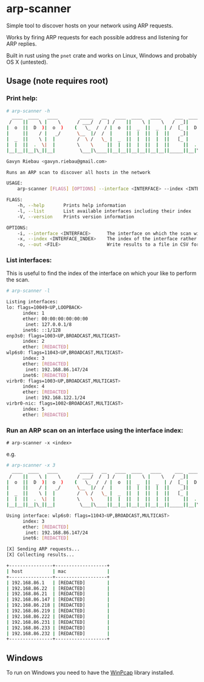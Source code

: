 
# arp-scanner

Simple tool to discover hosts on your network using ARP requests.

Works by firing ARP requests for each possible address and listening for ARP replies.

Built in rust using the `pnet` crate and works on Linux, Windows and probably OS X (untested).

## Usage (note requires root)

### Print help:

```bash
# arp-scanner -h
  ____  ____   ____        _____   __   ____  ____   ____     ___  ____
 /    ||    \ |    \      / ___/  /  ] /    ||    \ |    \   /  _]|    \
|  o  ||  D  )|  o  )    (   \_  /  / |  o  ||  _  ||  _  | /  [_ |  D  )
|     ||    / |   _/      \__  |/  /  |     ||  |  ||  |  ||    _]|    /
|  _  ||    \ |  |        /  \ /   \_ |  _  ||  |  ||  |  ||   [_ |    \
|  |  ||  .  \|  |        \    \     ||  |  ||  |  ||  |  ||     ||  .  \
|__|__||__|\_||__|         \___|\____||__|__||__|__||__|__||_____||__|\_|

Gavyn Riebau <gavyn.riebau@gmail.com>

Runs an ARP scan to discover all hosts in the network

USAGE:
    arp-scanner [FLAGS] [OPTIONS] --interface <INTERFACE> --index <INTERFACE_INDEX>

FLAGS:
    -h, --help       Prints help information
    -l, --list       List available interfaces including their index
    -V, --version    Prints version information

OPTIONS:
    -i, --interface <INTERFACE>      The interface on which the scan will be performed
    -x, --index <INTERFACE_INDEX>    The index of the interface rather than the interface name.
    -o, --out <FILE>                 Write results to a file in CSV format
```

### List interfaces:

This is useful to find the index of the interface on which your like to perform the scan.

```bash
# arp-scanner -l

Listing interfaces:
lo: flags=10049<UP,LOOPBACK>
      index: 1
      ether: 00:00:00:00:00:00
       inet: 127.0.0.1/8
      inet6: ::1/128
enp3s0: flags=1003<UP,BROADCAST,MULTICAST>
      index: 2
      ether: [REDACTED]
wlp6s0: flags=11043<UP,BROADCAST,MULTICAST>
      index: 3
      ether: [REDACTED]
       inet: 192.168.86.147/24
      inet6: [REDACTED]
virbr0: flags=1003<UP,BROADCAST,MULTICAST>
      index: 4
      ether: [REDACTED]
       inet: 192.168.122.1/24
virbr0-nic: flags=1002<BROADCAST,MULTICAST>
      index: 5
      ether: [REDACTED]

```

### Run an ARP scan on an interface using the interface index:

`# arp-scanner -x <index>`

e.g.

```bash
# arp-scanner -x 3
  ____  ____   ____        _____   __   ____  ____   ____     ___  ____
 /    ||    \ |    \      / ___/  /  ] /    ||    \ |    \   /  _]|    \
|  o  ||  D  )|  o  )    (   \_  /  / |  o  ||  _  ||  _  | /  [_ |  D  )
|     ||    / |   _/      \__  |/  /  |     ||  |  ||  |  ||    _]|    /
|  _  ||    \ |  |        /  \ /   \_ |  _  ||  |  ||  |  ||   [_ |    \
|  |  ||  .  \|  |        \    \     ||  |  ||  |  ||  |  ||     ||  .  \
|__|__||__|\_||__|         \___|\____||__|__||__|__||__|__||_____||__|\_|

Using interface: wlp6s0: flags=11043<UP,BROADCAST,MULTICAST>
      index: 3
      ether: [REDACTED]
       inet: 192.168.86.147/24
      inet6: [REDACTED]

[X] Sending ARP requests...
[X] Collecting results...

+----------------+-------------------+
| host           | mac               |
+----------------+-------------------+
| 192.168.86.1   | [REDACTED]        |
| 192.168.86.22  | [REDACTED]        |
| 192.168.86.21  | [REDACTED]        |
| 192.168.86.147 | [REDACTED]        |
| 192.168.86.218 | [REDACTED]        |
| 192.168.86.219 | [REDACTED]        |
| 192.168.86.222 | [REDACTED]        |
| 192.168.86.231 | [REDACTED]        |
| 192.168.86.233 | [REDACTED]        |
| 192.168.86.232 | [REDACTED]        |
+----------------+-------------------+

```

## Windows

To run on Windows you need to have the [WinPcap](https://www.winpcap.org/) library installed.

